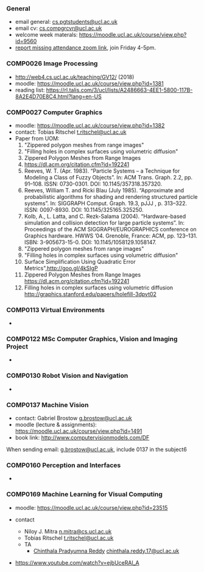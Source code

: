 ### General

- email general: [cs.pgtstudents@ucl.ac.uk](mailto:cs.pgtstudents@ucl.ac.uk)
- email cv: [cs.compgrcvr@ucl.ac.uk](mailto:cs.compgrcvr@ucl.ac.uk)
- welcome week materals: https://moodle.ucl.ac.uk/course/view.php?id=9560
- [report missing attendance zoom link](https://eur01.safelinks.protection.outlook.com/ap/t-59584e83/?url=https%3A%2F%2Fteams.microsoft.com%2Fl%2Fmeetup-join%2F19%253ameeting_NGFlOGU2YTItOThjMi00NzE4LTg1ZDItMjVmN2M0ZTJhNWY4%2540thread.v2%2F0%3Fcontext%3D%257b%2522Tid%2522%253a%25221faf88fe-a998-4c5b-93c9-210a11d9a5c2%2522%252c%2522Oid%2522%253a%25220a4733cb-66a4-45b5-998d-65fa556dce54%2522%257d&data=04%7C01%7Cweilue.luo.21%40ucl.ac.uk%7Cae17624df4df4cf6c1c508d997b6b65b%7C1faf88fea9984c5b93c9210a11d9a5c2%7C0%7C0%7C637707633277065848%7CUnknown%7CTWFpbGZsb3d8eyJWIjoiMC4wLjAwMDAiLCJQIjoiV2luMzIiLCJBTiI6Ik1haWwiLCJXVCI6Mn0%3D%7C1000&sdata=E1UKIkpq38V4CVqQU6sQLbsvJM02HpDJGpCCyT8XPyA%3D&reserved=0), join Friday 4-5pm.

### COMP0026 Image Processing

- http://web4.cs.ucl.ac.uk/teaching/GV12/ (2018)
- moodle: https://moodle.ucl.ac.uk/course/view.php?id=1381
- reading list: https://rl.talis.com/3/ucl/lists/A2486663-4EE1-5800-117B-8A2E4D70E8C4.html?lang=en-US

### COMP0027 Computer Graphics

- moodle: https://moodle.ucl.ac.uk/course/view.php?id=1382
- contact: Tobias Ritschel t.ritschel@ucl.ac.uk
- Paper from UOM:
  1. "Zippered polygon meshes from range images"
  2. "Filling holes in complex surfaces using volumetric diffusion"
  3. Zippered Polygon Meshes from Range Images
  4. https://dl.acm.org/citation.cfm?id=192241
  5. Reeves, W. T. (Apr. 1983). “Particle Systems – a Technique for Modeling a
     Class of Fuzzy Objects”. In: ACM Trans. Graph. 2.2, pp. 91–108. ISSN:
     0730-0301. DOI: 10.1145/357318.357320.
  6. Reeves, William T. and Ricki Blau (July 1985). “Approximate and
     probabilistic algorithms for shading and rendering structured particle
     systems”. In: SIGGRAPH Comput. Graph. 19.3, pJJJ , p. 313–322. ISSN:
     0097-8930. DOI: 10.1145/325165.325250.
  7. Kolb, A., L. Latta, and C. Rezk-Salama (2004). “Hardware-based simulation
     and collision detection for large particle systems”. In: Proceedings of the
     ACM SIGGRAPH/EUROGRAPHICS conference on Graphics hardware.
     HWWS ’04. Grenoble, France: ACM, pp. 123–131. ISBN: 3-905673-15-0. DOI:
     10.1145/1058129.1058147.
  8. "Zippered polygon meshes from range images"
  9. "Filling holes in complex surfaces using volumetric diffusion"
  10. Surface Simplification Using Quadratic Error Metrics",http://goo.gl/4kSIgP
  11. Zippered Polygon Meshes from Range Images https://dl.acm.org/citation.cfm?id=192241
  12. Filling holes in complex surfaces using volumetric diffusion http://graphics.stanford.edu/papers/holefill-3dpvt02

### COMP0113 Virtual Environments

- 

### COMP0122 MSc Computer Graphics, Vision and Imaging Project

- 

### COMP0130 Robot Vision and Navigation

- 

### COMP0137 Machine Vision

- contact: Gabriel Brostow g.brostow@ucl.ac.uk
- moodle (lecture & assignments): https://moodle.ucl.ac.uk/course/view.php?id=1491
- book link: http://www.computervisionmodels.com/DF

When sending email: g.brostow@ucl.ac.uk, include 0137 in the subject6

### COMP0160 Perception and Interfaces

- 

### COMP0169 Machine Learning for Visual Computing

- moodle: https://moodle.ucl.ac.uk/course/view.php?id=23515

- contact

  - Niloy J. Mitra n.mitra@cs.ucl.ac.uk
  - Tobias Ritschel t.ritschel@ucl.ac.uk 
  - TA
    - [Chinthala Pradyumna Reddy](https://moodle.ucl.ac.uk/user/view.php?id=24096&course=23515) chinthala.reddy.17@ucl.ac.uk

- https://www.youtube.com/watch?v=ejbUceRAl_A

  